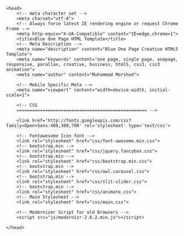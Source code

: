 <!DOCTYPE html>
<!--[if lt IE 7]>      <html lang="en" class="no-js lt-ie9 lt-ie8 lt-ie7"> <![endif]-->
<!--[if IE 7]>         <html lang="en" class="no-js lt-ie9 lt-ie8"> <![endif]-->
<!--[if IE 8]>         <html lang="en" class="no-js lt-ie9"> <![endif]-->
<!--[if gt IE 8]><!--> <html lang="en" class="no-js"> <!--<![endif]-->
    <head>
    	<!-- meta character set -->
        <meta charset="utf-8">
		<!-- Always force latest IE rendering engine or request Chrome Frame -->
        <meta http-equiv="X-UA-Compatible" content="IE=edge,chrome=1">
        <title>Blue One Page HTML Template</title>		
		<!-- Meta Description -->
        <meta name="description" content="Blue One Page Creative HTML5 Template">
        <meta name="keywords" content="one page, single page, onepage, responsive, parallax, creative, business, html5, css3, css3 animation">
        <meta name="author" content="Muhammad Morshed">
		
		<!-- Mobile Specific Meta -->
        <meta name="viewport" content="width=device-width, initial-scale=1">
		
		<!-- CSS
		================================================== -->
		
		<link href='http://fonts.googleapis.com/css?family=Open+Sans:400,300,700' rel='stylesheet' type='text/css'>
		
		<!-- Fontawesome Icon font -->
        <link rel="stylesheet" href="css/font-awesome.min.css">
		<!-- bootstrap.min -->
        <link rel="stylesheet" href="css/jquery.fancybox.css">
		<!-- bootstrap.min -->
        <link rel="stylesheet" href="css/bootstrap.min.css">
		<!-- bootstrap.min -->
        <link rel="stylesheet" href="css/owl.carousel.css">
		<!-- bootstrap.min -->
        <link rel="stylesheet" href="css/slit-slider.css">
		<!-- bootstrap.min -->
        <link rel="stylesheet" href="css/animate.css">
		<!-- Main Stylesheet -->
        <link rel="stylesheet" href="css/main.css">

		<!-- Modernizer Script for old Browsers -->
        <script src="js/modernizr-2.6.2.min.js"></script>

    </head>
	
   
